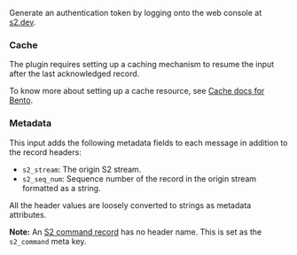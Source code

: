 Generate an authentication token by logging onto the web console at
[s2.dev](https://s2.dev/dashboard).

### Cache

The plugin requires setting up a caching mechanism to resume the input after
the last acknowledged record.

To know more about setting up a cache resource, see
[Cache docs for Bento](https://warpstreamlabs.github.io/bento/docs/components/caches/about).

### Metadata

This input adds the following metadata fields to each message in addition to the
record headers:

- `s2_stream`: The origin S2 stream.
- `s2_seq_num`: Sequence number of the record in the origin stream formatted as a string.

All the header values are loosely converted to strings as metadata attributes.

**Note:** An [S2 command record](https://s2.dev/docs/stream#command-records) has no header
name. This is set as the `s2_command` meta key.
